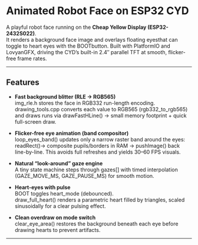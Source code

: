 # Animated Robot Face on ESP32 CYD

A playful robot face running on the **Cheap Yellow Display (ESP32-2432S022)**.  
It renders a background face image and overlays floating eyesthat can toggle to heart eyes with the BOOTbutton. Built with PlatformIO and LovyanGFX, driving the CYD’s built-in 2.4″ parallel TFT at smooth, flicker-free frame rates.

---

## Features 

- **Fast background blitter (RLE → RGB565)**  
  img_rle.h stores the face in RGB332 run-length encoding.  
  drawing_tools.cpp converts each value to RGB565 (rgb332_to_rgb565) and draws
  runs via drawFastHLine() → small memory footprint + quick full-screen draw.

- **Flicker-free eye animation (band compositor)**  
  loop_eyes_band() updates only a narrow raster band around the eyes:  
  readRect()→ composite pupils/borders in RAM → pushImage() back line-by-line.
  This avoids full refreshes and yields 30–60 FPS visuals.

- **Natural “look-around” gaze engine**  
  A tiny state machine steps through gazes[] with timed interpolation
  (GAZE_MOVE_MS, GAZE_PAUSE_MS) for smooth motion.

- **Heart-eyes with pulse**  
  BOOT toggles heart_mode (debounced).  
  draw_full_heart() renders a parametric heart filled by triangles, scaled
  sinusoidally for a clear pulsing effect.

- **Clean overdraw on mode switch**  
  clear_eye_area() restores the background beneath each eye before
  drawing hearts to prevent artifacts.

---
